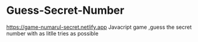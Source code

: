 # Guess-Secret-Number
https://game-numarul-secret.netlify.app
Javacript game ,guess the secret number with as litlle tries as possible
